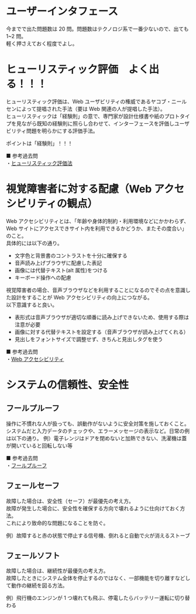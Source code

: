 # ユーザーインタフェース

今までで出た問題数は 20 問。問題数はテクノロジ系で一番少ないので、出ても 1~2 問。  
軽く押さえておく程度でよし。

# ヒューリスティック評価　よく出る！！！

ヒューリスティック評価は、Web ユーザビリティの権威であるヤコブ・ニールセンによって提唱された手法（要は Web 関連の人が提唱した手法）。  
ヒューリスティックは「経験則」の意で、専門家が設計仕様書や紙のプロトタイプを見ながら既知の経験則に照らし合わせて、インターフェースを評価しユーザビリティ問題を明らかにする評価手法。

ポイントは「経験則」！！！

■ 参考過去問  
・[ヒューリスティック評価法](https://www.ap-siken.com/kakomon/22_haru/q26.html)

# 視覚障害者に対する配慮（Web アクセシビリティの観点）

Web アクセシビリティとは、「年齢や身体的制約・利用環境などにかかわらず、Web サイトにアクセスできサイト内を利用できるかどうか、またその度合い」のこと。  
具体的には以下の通り。

- 文字色と背景書のコントラストを十分に確保する
- 音声読み上げブラウザに配慮した表記
- 画像には代替テキスト(alt 属性)をつける
- キーボード操作への配慮

視覚障害者の場合、音声ブラウザなどを利用することになるのでその点を意識した設計をすることが Web アクセシビリティの向上につながる。  
以下意識すると良い。

- 表形式は音声ブラウザが適切な順番に読み上げできないため、使用する際は注意が必要
- 画像に対する代替テキストを設定する（音声ブラウザが読み上げてくれる）
- 見出しをフォントサイズで調整せず、きちんと見出しタグを使う

■ 参考過去問  
・[Web アクセシビリティ](https://www.ap-siken.com/kakomon/24_aki/q23.html)

# システムの信頼性、安全性

## フールプルーフ

操作に不慣れな人が扱っても、誤動作がないように安全対策を施しておくこと。
システムだと入力データのチェックや、エラーメッセージの表示など。日常の例は以下の通り。
例）電子レンジはドアを閉めないと加熱できない、洗濯機は蓋が開いていると回転しない等

■ 参考過去問  
・[フールプルーフ](https://www.ap-siken.com/kakomon/23_aki/q26.html)

## フェールセーフ

故障した場合は、安全性（セーフ）が最優先の考え方。  
故障が発生した場合に、安全性を確保する方向で壊れるように仕向けておく方法。  
これにより致命的な問題になることを防ぐ。

例）故障すると赤の状態で停止する信号機、倒れると自動で火が消えるストーブ

## フェールソフト

故障した場合は、継続性が最優先の考え方。  
故障したときにシステム全体を停止するのではなく、一部機能を切り離すなどして動作の継続を図る方法。

例）飛行機のエンジンが 1 つ壊れても飛ぶ、停電したらバッテリー運転に切り替わる
